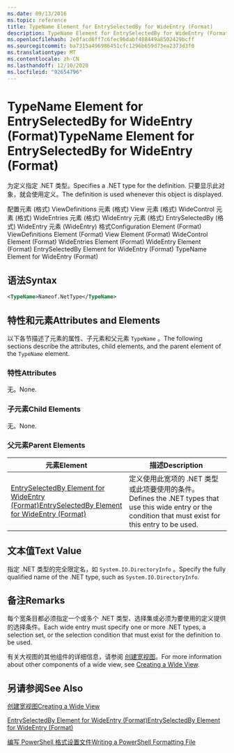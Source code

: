 ```yaml
---
ms.date: 09/13/2016
ms.topic: reference
title: TypeName Element for EntrySelectedBy for WideEntry (Format)
description: TypeName Element for EntrySelectedBy for WideEntry (Format)
ms.openlocfilehash: 2e0facd6ff7c6fec96dabf488449a8502429bcff
ms.sourcegitcommit: ba7315a496986451cfc1296b659d73ea2373d3f0
ms.translationtype: MT
ms.contentlocale: zh-CN
ms.lasthandoff: 12/10/2020
ms.locfileid: "92654796"
---
```

# <a name="typename-element-for-entryselectedby-for-wideentry-format"></a><span data-ttu-id="eeb0e-103">TypeName Element for EntrySelectedBy for WideEntry (Format)</span><span class="sxs-lookup"><span data-stu-id="eeb0e-103">TypeName Element for EntrySelectedBy for WideEntry (Format)</span></span>

<span data-ttu-id="eeb0e-104">为定义指定 .NET 类型。</span><span class="sxs-lookup"><span data-stu-id="eeb0e-104">Specifies a .NET type for the definition.</span></span> <span data-ttu-id="eeb0e-105">只要显示此对象，就会使用定义。</span><span class="sxs-lookup"><span data-stu-id="eeb0e-105">The definition is used whenever this object is displayed.</span></span>

<span data-ttu-id="eeb0e-106">配置元素 (格式) ViewDefinitions 元素 (格式) View 元素 (格式) WideControl 元素 (格式) WideEntries 元素 (格式) WideEntry 元素 (格式) EntrySelectedBy (格式) WideEntry 元素 (WideEntry) 格式</span><span class="sxs-lookup"><span data-stu-id="eeb0e-106">Configuration Element (Format) ViewDefinitions Element (Format) View Element (Format) WideControl Element (Format) WideEntries Element (Format) WideEntry Element (Format) EntrySelectedBy Element for WideEntry (Format) TypeName Element for WideEntry (Format)</span></span>

## <a name="syntax"></a><span data-ttu-id="eeb0e-107">语法</span><span class="sxs-lookup"><span data-stu-id="eeb0e-107">Syntax</span></span>

```xml
<TypeName>Nameof.NetType</TypeName>
```

## <a name="attributes-and-elements"></a><span data-ttu-id="eeb0e-108">特性和元素</span><span class="sxs-lookup"><span data-stu-id="eeb0e-108">Attributes and Elements</span></span>

<span data-ttu-id="eeb0e-109">以下各节描述了元素的属性、子元素和父元素 `TypeName` 。</span><span class="sxs-lookup"><span data-stu-id="eeb0e-109">The following sections describe the attributes, child elements, and the parent element of the `TypeName` element.</span></span>

### <a name="attributes"></a><span data-ttu-id="eeb0e-110">特性</span><span class="sxs-lookup"><span data-stu-id="eeb0e-110">Attributes</span></span>

<span data-ttu-id="eeb0e-111">无。</span><span class="sxs-lookup"><span data-stu-id="eeb0e-111">None.</span></span>

### <a name="child-elements"></a><span data-ttu-id="eeb0e-112">子元素</span><span class="sxs-lookup"><span data-stu-id="eeb0e-112">Child Elements</span></span>

<span data-ttu-id="eeb0e-113">无。</span><span class="sxs-lookup"><span data-stu-id="eeb0e-113">None.</span></span>

### <a name="parent-elements"></a><span data-ttu-id="eeb0e-114">父元素</span><span class="sxs-lookup"><span data-stu-id="eeb0e-114">Parent Elements</span></span>

|<span data-ttu-id="eeb0e-115">元素</span><span class="sxs-lookup"><span data-stu-id="eeb0e-115">Element</span></span>|<span data-ttu-id="eeb0e-116">描述</span><span class="sxs-lookup"><span data-stu-id="eeb0e-116">Description</span></span>|
|-------------|-----------------|
|[<span data-ttu-id="eeb0e-117">EntrySelectedBy Element for WideEntry (Format)</span><span class="sxs-lookup"><span data-stu-id="eeb0e-117">EntrySelectedBy Element for WideEntry (Format)</span></span>](./entryselectedby-element-for-wideentry-format.md)|<span data-ttu-id="eeb0e-118">定义使用此宽项的 .NET 类型或此项要使用的条件。</span><span class="sxs-lookup"><span data-stu-id="eeb0e-118">Defines the .NET types that use this wide entry or the condition that must exist for this entry to be used.</span></span>|

## <a name="text-value"></a><span data-ttu-id="eeb0e-119">文本值</span><span class="sxs-lookup"><span data-stu-id="eeb0e-119">Text Value</span></span>

<span data-ttu-id="eeb0e-120">指定 .NET 类型的完全限定名，如 `System.IO.DirectoryInfo` 。</span><span class="sxs-lookup"><span data-stu-id="eeb0e-120">Specify the fully qualified name of the .NET type, such as `System.IO.DirectoryInfo`.</span></span>

## <a name="remarks"></a><span data-ttu-id="eeb0e-121">备注</span><span class="sxs-lookup"><span data-stu-id="eeb0e-121">Remarks</span></span>

<span data-ttu-id="eeb0e-122">每个宽条目都必须指定一个或多个 .NET 类型、选择集或必须为要使用的定义提供的选择条件。</span><span class="sxs-lookup"><span data-stu-id="eeb0e-122">Each wide entry must specify one or more .NET types, a selection set, or the selection condition that must exist for the definition to be used.</span></span>

<span data-ttu-id="eeb0e-123">有关大视图的其他组件的详细信息，请参阅 [创建宽视图](./creating-a-wide-view.md)。</span><span class="sxs-lookup"><span data-stu-id="eeb0e-123">For more information about other components of a wide view, see [Creating a Wide View](./creating-a-wide-view.md).</span></span>

## <a name="see-also"></a><span data-ttu-id="eeb0e-124">另请参阅</span><span class="sxs-lookup"><span data-stu-id="eeb0e-124">See Also</span></span>

[<span data-ttu-id="eeb0e-125">创建宽视图</span><span class="sxs-lookup"><span data-stu-id="eeb0e-125">Creating a Wide View</span></span>](./creating-a-wide-view.md)

[<span data-ttu-id="eeb0e-126">EntrySelectedBy Element for WideEntry (Format)</span><span class="sxs-lookup"><span data-stu-id="eeb0e-126">EntrySelectedBy Element for WideEntry (Format)</span></span>](./entryselectedby-element-for-wideentry-format.md)

[<span data-ttu-id="eeb0e-127">编写 PowerShell 格式设置文件</span><span class="sxs-lookup"><span data-stu-id="eeb0e-127">Writing a PowerShell Formatting File</span></span>](./writing-a-powershell-formatting-file.md)
